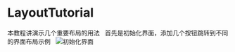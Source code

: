 # LayoutTutorial
本教程讲演示几个重要布局的用法  
首先是初始化界面，添加几个按钮跳转到不同的界面布局示例  
![初始化界面](https://github.com/llfjfz/AndroidTutorials/blob/master/LayoutTutorial/screenshots/1.png)
